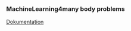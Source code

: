 ### MachineLearning4many body problems

[Dokumentation](https://pennylane.ai/qml/demos/tutorial_ml_classical_shadows.html)

